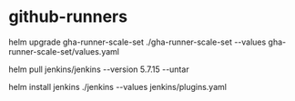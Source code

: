# github-runners

helm upgrade gha-runner-scale-set ./gha-runner-scale-set --values gha-runner-scale-set/values.yaml

helm pull jenkins/jenkins --version 5.7.15 --untar

helm install jenkins ./jenkins --values jenkins/plugins.yaml